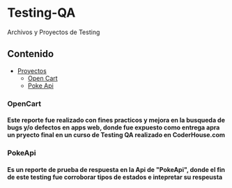 # Testing-QA
Archivos y Proyectos de Testing



## Contenido

- [Proyectos](#Proyectos)
  - [Open Cart](#OpenCart)
  - [Poke Api](Testing-QA/Apimon_MaximilianoBarbosa.pdf)
  

### OpenCart

#### Este reporte fue realizado con fines practicos y mejora en la busqueda de bugs y/o defectos en apps web, donde fue expuesto como entrega apra un pryecto final en un curso de Testing QA realizado en CoderHouse.com

### PokeApi
#### Es un reporte de prueba de respuesta en la Api de "PokeApi", donde el fin de este testing fue corroborar tipos de estados e intepretar su respeusta

          
         
